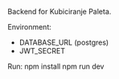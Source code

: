 Backend for Kubiciranje Paleta.

Environment:
- DATABASE_URL (postgres)
- JWT_SECRET

Run:
npm install
npm run dev
